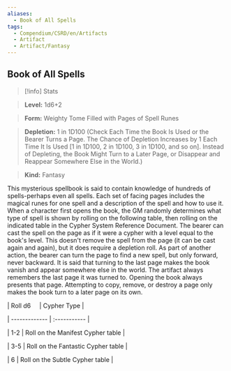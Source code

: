 ```yaml
---
aliases:
  - Book of All Spells
tags:
  - Compendium/CSRD/en/Artifacts
  - Artifact
  - Artifact/Fantasy
---
```

  
    
## Book of All Spells    
>[!info] Stats    
> **Level:** 1d6+2    
> **Form:** Weighty Tome Filled with Pages of Spell Runes    
> **Depletion:** 1 in 1D100 (Check Each Time the Book Is Used or the Bearer Turns a Page. The Chance of Depletion Increases by 1 Each Time It Is Used [1 in 1D100, 2 in 1D100, 3 in 1D100, and so on]. Instead of Depleting, the Book Might Turn to a Later Page, or Disappear and Reappear Somewhere Else in the World.)    
> **Kind:** Fantasy  
    
This mysterious spellbook is said to contain knowledge of hundreds of spells-perhaps even all spells. Each set of facing pages includes the magical runes for one spell and a description of the spell and how to use it. When a character first opens the book, the GM randomly determines what type of spell is shown by rolling on the following table, then rolling on the indicated table in the Cypher System Reference Document. The bearer can cast the spell on the page as if it were a cypher with a level equal to the book's level. This doesn't remove the spell from the page (it can be cast again and again), but it does require a depletion roll.  As part of another action, the bearer can turn the page to find a new spell, but only forward, never backward. It is said that turning to the last page makes the book vanish and appear somewhere else in the world.  The artifact always remembers the last page it was turned to. Opening the book always presents that page. Attempting to copy, remove, or destroy a page only makes the book turn to a later page on its own.    
  
|  Roll d6 &nbsp; &nbsp; | Cypher Type  |    
| ------------- | :----------- |    
| 1-2 | Roll on the Manifest Cypher table |    
| 3-5 | Roll on the Fantastic Cypher table |    
| 6 | Roll on the Subtle Cypher table |